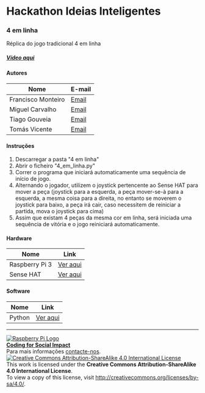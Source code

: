 ﻿# Hackathon Ideias Inteligentes

### 4 em linha

   Réplica do jogo tradicional 4 em linha
  
##### [Vídeo aqui](https://drive.google.com/file/d/1fPzCDOT7xVvorQzxgC5FOJ5wM6KJ53/view?usp=sharing)  
  
#### Autores  

|Nome  |E-mail  |  
|---|---|    
|Francisco Monteiro  |[Email](mailto:franciscomonteiro403@gmail.com)  |  
|Miguel Carvalho  |[Email](mailto:miguelmatoscarvalho@gmail.com)  |  
|Tiago Gouveia  |[Email](mailto:tiagoasgouveia@outlook.com)  |  
|Tomás Vicente  |[Email](mailto:tasvicente@gmail.com) |  

#### Instruções

1. Descarregar a pasta "4 em linha"
2. Abrir o ficheiro "4_em_linha.py"
3. Correr o programa que iniciará automaticamente uma sequência de início de jogo.
4. Alternando o jogador, utilizem o joystick pertencente ao Sense HAT para mover a peça (joystick para a esquerda, a peça     mover-se-à para a esquerda, a mesma coisa para a direita, no entanto se moverem o joystick para baixo, a peça irá cair, caso necessitem de reiniciar a partida, mova o joystick para cima)
5. Assim que existam 4 peças da mesma cor em linha, será iniciada uma sequência de vitória e o jogo reiniciará automaticamente. 

#### Hardware  

|Nome  |Link  |  
|---|---|    
|Raspberry Pi 3  |[Ver aqui](http://www.raspberrypi.org)  |  
|Sense HAT | [Ver aqui](https://www.raspberrypi.org/blog/sense-hat-projects)   |
#### Software  

|Nome  |Link  |  
|---|---|    
|Python  |[Ver aqui](https://www.python.org/)  |  


***  
[![Raspberry Pi Logo](https://upload.wikimedia.org/wikipedia/en/thumb/c/cb/Raspberry_Pi_Logo.svg/50px-Raspberry_Pi_Logo.svg.png)](http://raspberrypi.org)   
[**Coding for Social Impact**](http://codingforsocialimpact.fe.up.pt)  
Para mais informações [contacte-nos](mailto:hello@codingforsocialimpact.org).  
[![Creative Commons Attribution-ShareAlike 4.0 International License](https://licensebuttons.net/l/by-sa/4.0/88x31.png)](http://creativecommons.org/licenses/by-sa/4.0/)  
This work is licensed under the **Creative Commons Attribution-ShareAlike 4.0 International License**.  
To view a copy of this license, visit http://creativecommons.org/licenses/by-sa/4.0/.  

